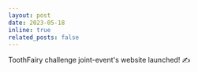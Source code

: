 ```yaml
---
layout: post
date: 2023-05-18
inline: true
related_posts: false
---
```


ToothFairy challenge joint-event's website launched! :writing_hand:
